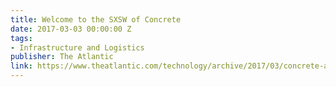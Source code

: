 ```yaml
---
title: Welcome to the SXSW of Concrete
date: 2017-03-03 00:00:00 Z
tags:
- Infrastructure and Logistics
publisher: The Atlantic
link: https://www.theatlantic.com/technology/archive/2017/03/concrete-america/518502/
---
```



